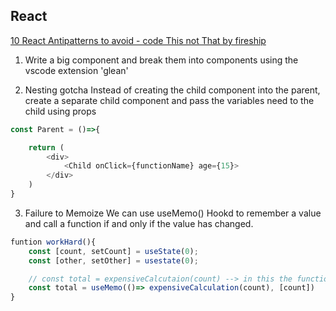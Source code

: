 ## React

[10 React Antipatterns to avoid - code This not That by fireship](https://www.youtube.com/watch?v=b0IZo2Aho9Y)

1. Write a big component and break them into components using the vscode extension 'glean'

2. Nesting gotcha
   Instead of creating the child component into the parent, create a separate child component and pass the variables need to the child using props

```javascript
const Parent = ()=>{

    return (
        <div>
            <Child onClick={functionName} age={15}>
        </div>
    )
}
```

3. Failure to Memoize
   We can use useMemo() Hookd to remember a value and call a function if and only if the value has changed.

```javascript
funtion workHard(){
    const [count, setCount] = useState(0);
    const [other, setOther] = usestate(0);

    // const total = expensiveCalcutaion(count) --> in this the function will run again even if only other change and count does not change. This is inefficient
    const total = useMemo(()=> expensiveCalculation(count), [count])
}
```
